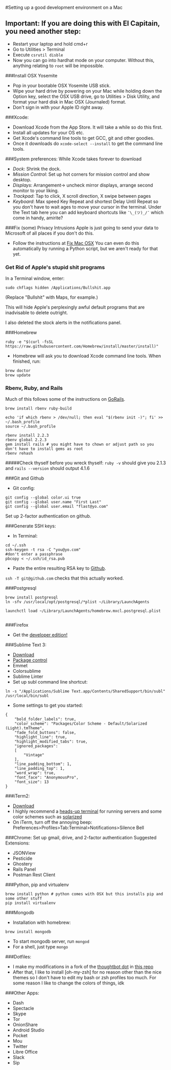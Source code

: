 #Setting up a good development environment on a Mac

## Important: If you are doing this with El Capitain, you need another step: 
* Restart your laptop and hold cmd+r
* Go to Utilities > Terminal
* Execute `csrutil disble`
* Now you can go into hardhat mode on your computer. Without this, anything relating to `root` will be impossible. 


###Install OSX Yosemite
* Pop in your bootable OSX Yosemite USB stick.
* Wipe your hard drive by powering on your Mac while holding down the Option key, select the OSX USB drive, go to Utilities > Disk Utility, and format your hard disk in Mac OSX (Journaled) format.
* Don't sign in with your Apple ID right away.


###Xcode:
* Download Xcode from the App Store. It will take a while so do this first.
* Install all updates for your OS etc.
* Get Xcode's command line tools to get GCC, git and other goodies.
* Once it downloads do ````xcode-select --install```` to get the command line tools.


###System preferences:
While Xcode takes forever to download

* *Dock*: Shrink the dock. 
* *Mission Control*: Set up hot corners for mission control and show desktop.
* *Displays*: Arrangement-> uncheck mirror displays, arrange second monitor to your liking. 
* *Trackpad*: Tap to click, X scroll direction, X swipe between pages 
* *Keyboard*: Max speed Key Repeat and shortest Delay Until Repeat so you don't have to wait ages to move your cursor in the terminal. Under the Text tab here you can add keyboard shortcuts like  `¯\_(ツ)_/¯` which come in handy, amirite?

###Fix (some) Privacy Intrusions
Apple is just going to send your data to Microsoft of all places if you don't do this.
* Follow the instructions at [Fix Mac OSX](https://fix-macosx.com) You can even do this automatically by running a Python script, but we aren't ready for that yet.

### Get Rid of Apple's stupid shit programs
In a Terminal window, enter: 

````sudo chflags hidden /Applications/Bullshit.app````

(Replace "Bullshit" with Maps, for example.)
 
This will hide Apple's perplexingly awful default programs that are inadvisable to delete outright.

I also deleted the stock alerts in the notifications panel.


###Homebrew
````
ruby -e "$(curl -fsSL https://raw.githubusercontent.com/Homebrew/install/master/install)"

````

* Homebrew will ask you to download Xcode command line tools. When finished, run: 

````
brew doctor
brew update
````
### Rbenv, Ruby, and Rails
Much of this follows some of the instructions on [GoRails](https://gorails.com/setup/osx/10.10-yosemite).

````
brew install rbenv ruby-build
````

````
echo 'if which rbenv > /dev/null; then eval "$(rbenv init -)"; fi' >> ~/.bash_profile
source ~/.bash_profile
````

````
rbenv install 2.2.3
rbenv global 2.2.3
gem install rails # you might have to chown or adjust path so you don't have to install gems as root
rbenv rehash
````

#####Check thyself before you wreck thyself:
```` ruby -v ```` should give you 2.1.3 and ````rails --version```` should output 4.1.6


###Git and Github
* Git config:

````
git config --global color.ui true
git config --global user.name "First Last"
git config --global user.email "flast@yo.com"
````
Set up 2-factor authentication on github.

###Generate SSH keys:
* In Terminal:

````
cd ~/.ssh
ssh-keygen -t rsa -C "you@yo.com"
#don't enter a passphrase
pbcopy < ~/.ssh/id_rsa.pub
````
* Paste the entire resulting RSA key to [Github](https://github.com/settings/ssh).

````ssh -T git@github.com```` checks that this actually worked.

###Postgresql
````
brew install postgresql
ln -sfv /usr/local/opt/postgresql/*plist ~/Library/LaunchAgents

launchctl load ~/Library/LaunchAgents/homebrew.mxcl.postgresql.plist


````
###Firefox
* Get the [developer edition!](https://www.mozilla.org/en-US/firefox/developer/)


###Sublime Text 3:
* [Download](http://www.sublimetext.com/)
* [Package control](https://sublime.wbond.net/installation)
* Emmet
* Colorsublime
* Sublime Linter
* Set up subl command line shortcut: 

````ln -s "/Applications/Sublime Text.app/Contents/SharedSupport/bin/subl" /usr/local/bin/subl````


* Some settings to get you started:

````
{
	"bold_folder_labels": true,
	"color_scheme": "Packages/Color Scheme - Default/Solarized (Light).tmTheme",
	"fade_fold_buttons": false,
	"highlight_line": true,
	"highlight_modified_tabs": true,
	"ignored_packages":
	[
		"Vintage"
	],
	"line_padding_bottom": 1,
	"line_padding_top": 1,
	"word_wrap": true,
	"font_face": "AnonymousPro",
	"font_size": 13
}
````
###iTerm2:
* [Download](http://www.iterm2.com/#/section/home)
* I highly recommend a [heads-up terminal](http://totalterminal.binaryage.com/) for running servers and some color schemes such as [solarized](http://iterm2colorschemes.com/)
* On iTerm, turn off the annoying beep: Preferences>Profiles>Tab:Terminal>Notifications>Silence Bell


###Chrome:
Set up gmail, drive, and 2-factor authentication
Suggested Extensions:

* JSONView
* Pesticide
* Ghostery
* Rails Panel
* Postman Rest Client

###Python, pip and virtualenv

`````
brew install python # python comes with OSX but this installs pip and some other stuff
pip install virtualenv
`````

###Mongodb
* Installation with homebrew:

````	
brew install mongodb
````
* To start mongodb server, run ```` mongod ```` 
* For a shell, just type ```` mongo ```` 

###Dotfiles:
* I make my modifications in a fork of the [thoughtbot dot](https://github.com/thoughtbot/dotfiles) in [this repo](https://github.com/trivett/dotfiles)
* After that, I like to install [oh-my-zsh] for no reason other than the nice themes so I don't have to edit my bash or zsh profiles too much. For some reason I like to change the colors of things, idk

###Other Apps:
* Dash
* Spectacle
* Skype
* Tor 
* OnionShare 
* Android Studio
* Pocket
* Mou
* Twitter
* Libre Office
* Slack
* Sip
